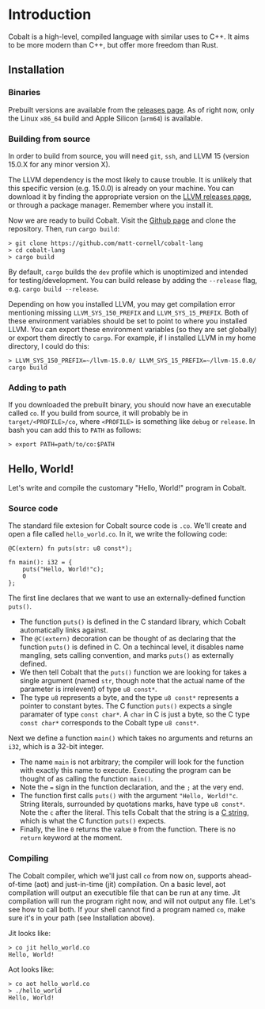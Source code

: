 # Introduction

Cobalt is a high-level, compiled language with similar uses to C++. It aims to be more modern than C++, but offer more freedom than Rust.

## Installation

### Binaries

Prebuilt versions are available from the [releases page](https://github.com/matt-cornell/cobalt-lang/releases/latest). As of right now, only the Linux `x86_64` build and Apple Silicon (`arm64`) is available.

### Building from source

In order to build from source, you will need `git`, `ssh`, and LLVM 15 (version 15.0.X for any minor version X). 

The LLVM dependency is the most likely to cause trouble. It is unlikely that this specific version (e.g. 15.0.0) is already on your machine. You can download it by finding the appropriate version on the [LLVM releases page](https://releases.llvm.org/download.html), or through a package manager. Remember where you install it.

Now we are ready to build Cobalt. Visit the [Github page](https://github.com/matt-cornell/cobalt-lang/) and clone the repository. Then, run `cargo build`:
```
> git clone https://github.com/matt-cornell/cobalt-lang
> cd cobalt-lang
> cargo build
```
By default, `cargo` builds the `dev` profile which is unoptimized and intended for testing/development. You can build release by adding the `--release` flag, e.g. `cargo build --release`.

Depending on how you installed LLVM, you may get compilation error mentioning missing `LLVM_SYS_150_PREFIX` and `LLVM_SYS_15_PREFIX`. Both of these environment variables should be set to point to where you installed LLVM. You can export these environment variables (so they are set globally) or export them directly to `cargo`. For example, if I installed LLVM in my home directory, I could do this:
```
> LLVM_SYS_150_PREFIX=~/llvm-15.0.0/ LLVM_SYS_15_PREFIX=~/llvm-15.0.0/ cargo build
```

### Adding to path

If you downloaded the prebuilt binary, you should now have an executable called `co`. If you build from source, it will probably be in `target/<PROFILE>/co`, where `<PROFILE>` is something like `debug` or `release`. In bash you can add this to `PATH` as follows:
```
> export PATH=path/to/co:$PATH
```

## Hello, World!

Let's write and compile the customary "Hello, World!" program in Cobalt.

### Source code

The standard file extesion for Cobalt source code is `.co`. We'll create and open a file called `hello_world.co`. In it, we write the following code: 
```
@C(extern) fn puts(str: u8 const*);

fn main(): i32 = {
    puts("Hello, World!"c);
    0
};
```
The first line declares that we want to use an externally-defined function `puts()`. 
- The function `puts()` is defined in the C standard library, which Cobalt automatically links against.
- The `@C(extern)` decoration can be thought of as declaring that the function `puts()` is defined in C. On a techincal level, it disables name mangling, sets calling convention, and marks `puts()` as externally defined.
- We then tell Cobalt that the `puts()` function we are looking for takes a single argument (named `str`, though note that the actual name of the parameter is irrelevent) of type `u8 const*`.  
- The type `u8` represents a byte, and the type `u8 const*` represents a pointer to constant bytes. The C function `puts()` expects a single paramater of type `const char*`. A `char` in C is just a byte, so the C type `const char*` corresponds to the Cobalt type `u8 const*`.

Next we define a function `main()` which takes no arguments and returns an `i32`, which is a 32-bit integer.
- The name `main` is not arbitrary; the compiler will look for the function with exactly this name to execute. Executing the program can be thought of as calling the function `main()`.
- Note the `=` sign in the function declaration, and the `;` at the very end.
- The function first calls `puts()` with the argument `"Hello, World!"c`. String literals, surrounded by quotations marks, have type `u8 const*`. Note the `c` after the literal. This tells Cobalt that the string is a [C string](https://en.wikipedia.org/wiki/C_string_handling), which is what the C function `puts()` expects.
- Finally, the line `0` returns the value `0` from the function. There is no `return` keyword at the moment.

### Compiling

The Cobalt compiler, which we'll just call `co` from now on, supports ahead-of-time (aot) and just-in-time (jit) compilation. On a basic level, aot compilation will output an executible file that can be run at any time. Jit compilation will run the program right now, and will not output any file. Let's see how to call both. If your shell cannot find a program named `co`, make sure it's in your path (see Installation above).

Jit looks like:
```
> co jit hello_world.co 
Hello, World!
```

Aot looks like:
```
> co aot hello_world.co 
> ./hello_world
Hello, World!
```

